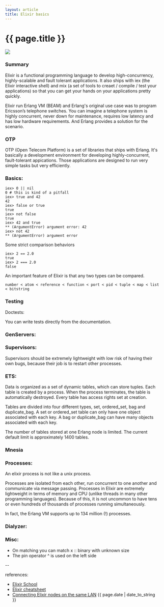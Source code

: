 ```yaml
---
layout: article
title: Elixir basics
---
```

# {{ page.title }}

![](http://brunakochi.com/images/elixir-vertical.png)

### Summary

Elixir is a functional programming language to develop high-concurrency, highly-scalable and fault tolerant applications. It also ships with iex (the Elixir interactive shell) and mix (a set of tools to creaet / compile / test your applications) so that you can get your hands on your applications pretty quickly.

Elixir run Erlang VM (BEAM) and Erlang's original use case was to program Ericsson’s telephone switches. You can imagine a telephone system is highly concurrent, never down for maintenance, requires low latency and has low hardware requirements. And Erlang provides a solution for the scenario.

### OTP

OTP (Open Telecom Platform) is a set of libraries that ships with Erlang. It's basically a development environment for developing highly-concurrent, fault-tolerant appications. Those applications are designed to run very simple tasks but very efficiently.

### Basics:

```
iex> 0 || nil
0 # this is kind of a pitfall
iex> true and 42
42
iex> false or true
true
iex> not false
true
iex> 42 and true
** (ArgumentError) argument error: 42
iex> not 42
** (ArgumentError) argument error
```

Some strict comparison behaviors

```
iex> 2 == 2.0
true
iex> 2 === 2.0
false
```

An important feature of Elixir is that any two types can be compared.

```
number < atom < reference < function < port < pid < tuple < map < list < bitstring
```

### Testing

Doctests:

You can write tests directly from the documentation.

### GenServers:

### Supervisors:

Supervisors should be extremely lightweight with low risk of having their own bugs, because their job is to restart other processes.

### ETS:

Data is organized as a set of dynamic tables, which can store tuples. Each table is created by a process. When the process terminates, the table is automatically destroyed. Every table has access rights set at creation.

Tables are divided into four different types, set, ordered_set, bag and duplicate_bag. A set or ordered_set table can only have one object associated with each key. A bag or duplicate_bag can have many objects associated with each key.

The number of tables stored at one Erlang node is limited. The current default limit is approximately 1400 tables.

### Mnesia

### Processes:

An elixir process is not like a unix process.

Processes are isolated from each other, run concurrent to one another and communicate via message passing. Processes in Elixir are extremely lightweight in terms of memory and CPU (unlike threads in many other programming languages). Because of this, it is not uncommon to have tens or even hundreds of thousands of processes running simultaneously.

In fact, the Erlang VM supports up to 134 million (!) processes.

### Dialyzer:

### Misc:

- On matching you can match x :: binary with unknown size
- The pin operator ^ is used on the left side

--

references:

* [Elixir School](https://elixirschool.com/en/lessons/basics/enum/)
* [Elixir cheatsheet](https://elixir-examples.github.io/)
* [Connecting Elixir nodes on the same LAN](http://benjamintan.io/blog/2014/05/25/connecting-elixir-nodes-on-the-same-lan/)
{{ page.date | date_to_string }}
